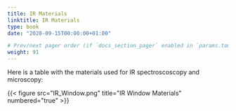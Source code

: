 ```yaml
---
title: IR Materials
linktitle: IR Materials
type: book
date: "2020-09-15T00:00:00+01:00"

# Prev/next pager order (if `docs_section_pager` enabled in `params.toml`)
weight: 91
---
```



Here is a table with the materials used for IR spectroscoscopy and microscopy:


 
 
 
{{< figure src="IR_Window.png" title="IR Window Materials" numbered="true" >}}

